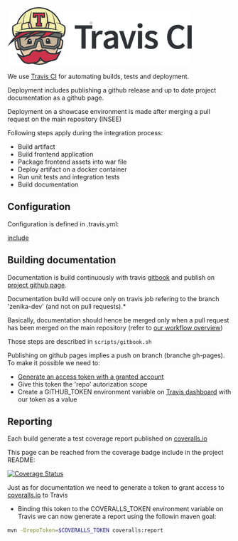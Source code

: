 ![travis](../../pics/travis.png)

We use [Travis CI](https://travis-ci.org/) for automating builds, tests and deployment.

Deployment includes publishing a github release and up to date project documentation as a github page.

Deployment on a showcase environment is made after merging a pull request on the main repository (INSEE)

Following steps apply during the integration process:

 - Build artifact
 - Build frontend application
 - Package frontend assets into war file
 - Deploy artifact on a docker container
 - Run unit tests and integration tests
 - Build documentation
 
## Configuration

Configuration is defined in .travis.yml:

[include](../../../.travis.yml)

## Building documentation

Documentation is build continuously with travis  [gitbook](https://www.gitbook.com/new) and publish on [project github page](https://pages.github.com/).

Documentation build will occure only on travis job refering to the branch 'zenika-dev' (and not on pull requests).*

Basically, documentation should hence be merged only when a pull request has been merged on the main repository (refer to [our workflow overview](./index.html))

Those steps are described in ```scripts/gitbook.sh```

Publishing on github pages implies a push on branch (branche gh-pages). To make it possible we need to:
 - [Generate an access token with a granted account](https://github.com/settings/tokens/new)
 - Give this token the 'repo' autorization scope
 - Create a GITHUB_TOKEN environment variable on [Travis dashboard](https://travis-ci.org/) with our token as a value
 
 ## Reporting
 
Each build generate a test coverage report published on [coveralls.io](https://coveralls.io/)
 
This page can be reached from the coverage badge include in the project README:
 
 [![Coverage Status](https://coveralls.io/repos/github/InseeFr/Pogues-Back-Office/badge.svg?branch=zenika-dev)](https://coveralls.io/github/InseeFr/Pogues-Back-Office?branch=zenika-dev)
 
 Just as for documentation we need to generate a token to grant access to [coveralls.io](https://coveralls.io)
 to Travis 

 - Binding this token to the COVERALLS_TOKEN environment variable on Travis we can now generate a report using the followin maven goal:
 
 ```bash
mvn -DrepoToken=$COVERALLS_TOKEN coveralls:report
```
 
